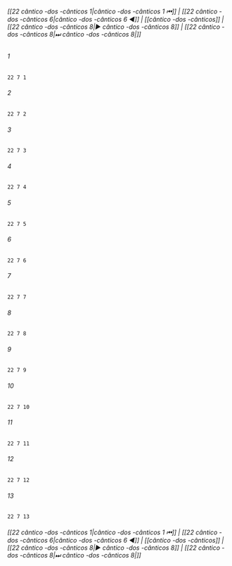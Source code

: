 
###### [[22 cântico -dos -cânticos 1|cântico -dos -cânticos 1 ⏮]] | [[22 cântico -dos -cânticos 6|cântico -dos -cânticos 6 ◀]] | [[cântico -dos -cânticos]] | [[22 cântico -dos -cânticos 8|▶ cântico -dos -cânticos 8]] | [[22 cântico -dos -cânticos 8|⏭ cântico -dos -cânticos 8|]]

###### 1
``` verse
22 7 1 
```
###### 2
``` verse
22 7 2 
```
###### 3
``` verse
22 7 3 
```
###### 4
``` verse
22 7 4 
```
###### 5
``` verse
22 7 5 
```
###### 6
``` verse
22 7 6 
```
###### 7
``` verse
22 7 7 
```
###### 8
``` verse
22 7 8 
```
###### 9
``` verse
22 7 9 
```
###### 10
``` verse
22 7 10 
```
###### 11
``` verse
22 7 11 
```
###### 12
``` verse
22 7 12 
```
###### 13
``` verse
22 7 13 
```

###### [[22 cântico -dos -cânticos 1|cântico -dos -cânticos 1 ⏮]] | [[22 cântico -dos -cânticos 6|cântico -dos -cânticos 6 ◀]] | [[cântico -dos -cânticos]] | [[22 cântico -dos -cânticos 8|▶ cântico -dos -cânticos 8]] | [[22 cântico -dos -cânticos 8|⏭ cântico -dos -cânticos 8|]]

